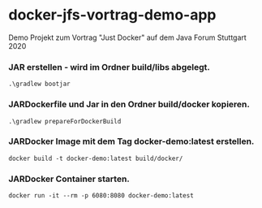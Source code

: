 # docker-jfs-vortrag-demo-app
Demo Projekt zum Vortrag "Just Docker" auf dem Java Forum Stuttgart 2020

### JAR erstellen - wird im Ordner build/libs abgelegt.

`.\gradlew bootjar`

### JARDockerfile und Jar in den Ordner build/docker kopieren.

`.\gradlew prepareForDockerBuild`

### JARDocker Image mit dem Tag docker-demo:latest erstellen.

`docker build -t docker-demo:latest build/docker/`

### JARDocker Container starten.

`docker run -it --rm -p 6080:8080 docker-demo:latest`
